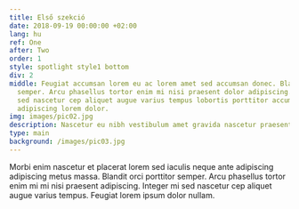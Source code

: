 ```yaml
---
title: Első szekció
date: 2018-09-19 00:00:00 +02:00
lang: hu
ref: One
after: Two
order: 1
style: spotlight style1 bottom
div: 2
middle: Feugiat accumsan lorem eu ac lorem amet sed accumsan donec. Blandit orci porttitor
  semper. Arcu phasellus tortor enim mi nisi praesent dolor adipiscing. Integer mi
  sed nascetur cep aliquet augue varius tempus lobortis porttitor accumsan consequat
  adipiscing lorem dolor.
img: images/pic02.jpg
description: Nascetur eu nibh vestibulum amet gravida nascetur praesent
type: main
background: /images/pic03.jpg
---
```


Morbi enim nascetur et placerat lorem sed iaculis neque ante
adipiscing adipiscing metus massa. Blandit orci porttitor semper.
Arcu phasellus tortor enim mi mi nisi praesent adipiscing. Integer
mi sed nascetur cep aliquet augue varius tempus. Feugiat lorem
ipsum dolor nullam.
